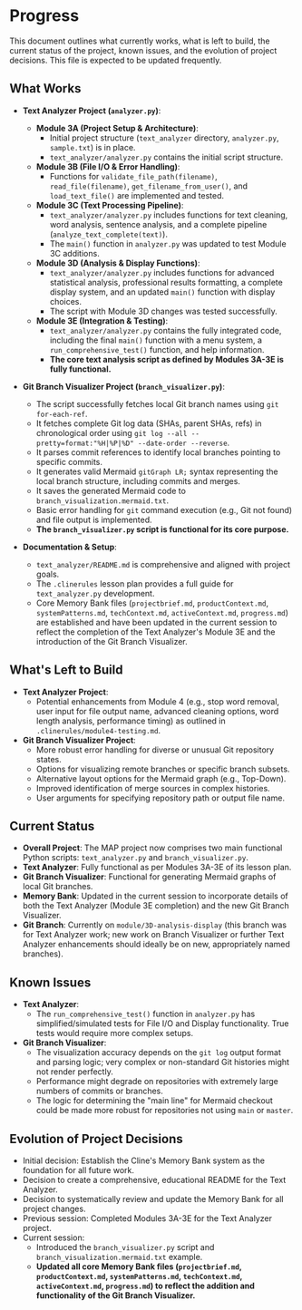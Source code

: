 # Progress

This document outlines what currently works, what is left to build, the current status of the project, known issues, and the evolution of project decisions. This file is expected to be updated frequently.

## What Works

*   **Text Analyzer Project (`analyzer.py`)**:
    *   **Module 3A (Project Setup & Architecture)**:
        *   Initial project structure (`text_analyzer` directory, `analyzer.py`, `sample.txt`) is in place.
        *   `text_analyzer/analyzer.py` contains the initial script structure.
    *   **Module 3B (File I/O & Error Handling)**:
        *   Functions for `validate_file_path(filename)`, `read_file(filename)`, `get_filename_from_user()`, and `load_text_file()` are implemented and tested.
    *   **Module 3C (Text Processing Pipeline)**:
        *   `text_analyzer/analyzer.py` includes functions for text cleaning, word analysis, sentence analysis, and a complete pipeline (`analyze_text_complete(text)`).
        *   The `main()` function in `analyzer.py` was updated to test Module 3C additions.
    *   **Module 3D (Analysis & Display Functions)**:
        *   `text_analyzer/analyzer.py` includes functions for advanced statistical analysis, professional results formatting, a complete display system, and an updated `main()` function with display choices.
        *   The script with Module 3D changes was tested successfully.
    *   **Module 3E (Integration & Testing)**:
        *   `text_analyzer/analyzer.py` contains the fully integrated code, including the final `main()` function with a menu system, a `run_comprehensive_test()` function, and help information.
        *   **The core text analysis script as defined by Modules 3A-3E is fully functional.**

*   **Git Branch Visualizer Project (`branch_visualizer.py`)**:
    *   The script successfully fetches local Git branch names using `git for-each-ref`.
    *   It fetches complete Git log data (SHAs, parent SHAs, refs) in chronological order using `git log --all --pretty=format:"%H|%P|%D" --date-order --reverse`.
    *   It parses commit references to identify local branches pointing to specific commits.
    *   It generates valid Mermaid `gitGraph LR;` syntax representing the local branch structure, including commits and merges.
    *   It saves the generated Mermaid code to `branch_visualization.mermaid.txt`.
    *   Basic error handling for `git` command execution (e.g., Git not found) and file output is implemented.
    *   **The `branch_visualizer.py` script is functional for its core purpose.**

*   **Documentation & Setup**:
    *   `text_analyzer/README.md` is comprehensive and aligned with project goals.
    *   The `.clinerules` lesson plan provides a full guide for `text_analyzer.py` development.
    *   Core Memory Bank files (`projectbrief.md`, `productContext.md`, `systemPatterns.md`, `techContext.md`, `activeContext.md`, `progress.md`) are established and have been updated in the current session to reflect the completion of the Text Analyzer's Module 3E and the introduction of the Git Branch Visualizer.

## What's Left to Build

*   **Text Analyzer Project**:
    *   Potential enhancements from Module 4 (e.g., stop word removal, user input for file output name, advanced cleaning options, word length analysis, performance timing) as outlined in `.clinerules/module4-testing.md`.
*   **Git Branch Visualizer Project**:
    *   More robust error handling for diverse or unusual Git repository states.
    *   Options for visualizing remote branches or specific branch subsets.
    *   Alternative layout options for the Mermaid graph (e.g., Top-Down).
    *   Improved identification of merge sources in complex histories.
    *   User arguments for specifying repository path or output file name.

## Current Status

*   **Overall Project**: The MAP project now comprises two main functional Python scripts: `text_analyzer.py` and `branch_visualizer.py`.
*   **Text Analyzer**: Fully functional as per Modules 3A-3E of its lesson plan.
*   **Git Branch Visualizer**: Functional for generating Mermaid graphs of local Git branches.
*   **Memory Bank**: Updated in the current session to incorporate details of both the Text Analyzer (Module 3E completion) and the new Git Branch Visualizer.
*   **Git Branch**: Currently on `module/3D-analysis-display` (this branch was for Text Analyzer work; new work on Branch Visualizer or further Text Analyzer enhancements should ideally be on new, appropriately named branches).

## Known Issues

*   **Text Analyzer**:
    *   The `run_comprehensive_test()` function in `analyzer.py` has simplified/simulated tests for File I/O and Display functionality. True tests would require more complex setups.
*   **Git Branch Visualizer**:
    *   The visualization accuracy depends on the `git log` output format and parsing logic; very complex or non-standard Git histories might not render perfectly.
    *   Performance might degrade on repositories with extremely large numbers of commits or branches.
    *   The logic for determining the "main line" for Mermaid checkout could be made more robust for repositories not using `main` or `master`.

## Evolution of Project Decisions

*   Initial decision: Establish the Cline's Memory Bank system as the foundation for all future work.
*   Decision to create a comprehensive, educational README for the Text Analyzer.
*   Decision to systematically review and update the Memory Bank for all project changes.
*   Previous session: Completed Modules 3A-3E for the Text Analyzer project.
*   Current session:
    *   Introduced the `branch_visualizer.py` script and `branch_visualization.mermaid.txt` example.
    *   **Updated all core Memory Bank files (`projectbrief.md`, `productContext.md`, `systemPatterns.md`, `techContext.md`, `activeContext.md`, `progress.md`) to reflect the addition and functionality of the Git Branch Visualizer.**

